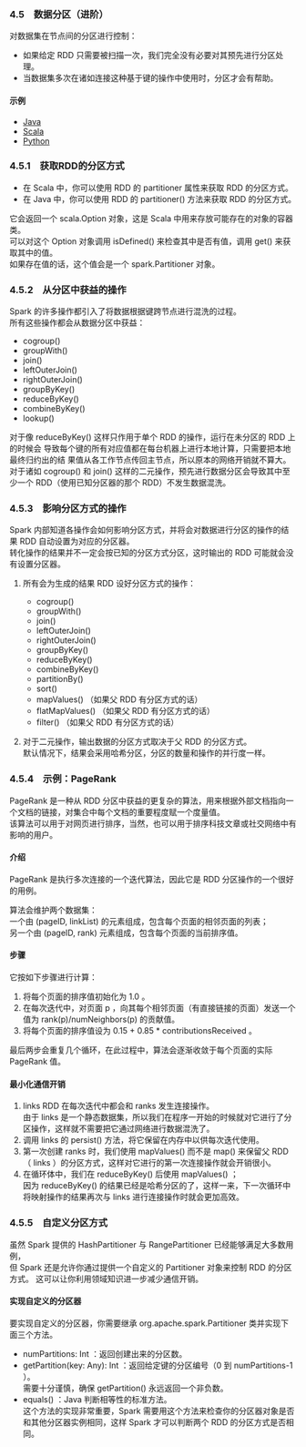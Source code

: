 ### 4.5　数据分区（进阶） ###
对数据集在节点间的分区进行控制：
-   如果给定 RDD 只需要被扫描一次，我们完全没有必要对其预先进行分区处理。
-   当数据集多次在诸如连接这种基于键的操作中使用时，分区才会有帮助。
#### 示例 ####
-   [Java](J5DataPartitioning.java)
-   [Scala](S5DataPartitioning.scala)
-   [Python](P5DataPartitioning.py)
### 4.5.1　获取RDD的分区方式 ###
-   在 Scala 中，你可以使用 RDD 的 partitioner 属性来获取 RDD 的分区方式。
-   在 Java 中，你可以使用 RDD 的 partitioner() 方法来获取 RDD 的分区方式。

它会返回一个 scala.Option 对象，这是 Scala 中用来存放可能存在的对象的容器类。  
可以对这个 Option 对象调用 isDefined() 来检查其中是否有值，调用 get() 来获取其中的值。  
如果存在值的话，这个值会是一个 spark.Partitioner 对象。
### 4.5.2　从分区中获益的操作 ###
Spark 的许多操作都引入了将数据根据键跨节点进行混洗的过程。  
所有这些操作都会从数据分区中获益：
-   cogroup() 
-   groupWith() 
-   join()
-   leftOuterJoin() 
-   rightOuterJoin() 
-   groupByKey() 
-   reduceByKey() 
-   combineByKey() 
-   lookup()

对于像 reduceByKey() 这样只作用于单个 RDD 的操作，运行在未分区的 RDD 上的时候会
导致每个键的所有对应值都在每台机器上进行本地计算，只需要把本地最终归约出的结
果值从各工作节点传回主节点，所以原本的网络开销就不算大。  
对于诸如 cogroup() 和
join() 这样的二元操作，预先进行数据分区会导致其中至少一个 RDD（使用已知分区器的那个 RDD）不发生数据混洗。
### 4.5.3　影响分区方式的操作 ###
Spark 内部知道各操作会如何影响分区方式，并将会对数据进行分区的操作的结果 RDD 自动设置为对应的分区器。  
转化操作的结果并不一定会按已知的分区方式分区，这时输出的 RDD 可能就会没有设置分区器。  

1.  所有会为生成的结果 RDD 设好分区方式的操作：   
    -   cogroup() 
    -   groupWith() 
    -   join() 
    -   leftOuterJoin()
    -   rightOuterJoin() 
    -   groupByKey() 
    -   reduceByKey() 
    -   combineByKey() 
    -   partitionBy() 
    -   sort() 
    -   mapValues() （如果父 RDD 有分区方式的话）
    -   flatMapValues() （如果父 RDD 有分区方式的话）
    -   filter() （如果父 RDD 有分区方式的话）

2.  对于二元操作，输出数据的分区方式取决于父 RDD 的分区方式。  
默认情况下，结果会采用哈希分区，分区的数量和操作的并行度一样。  
### 4.5.4　示例：PageRank ###
PageRank 是一种从 RDD 分区中获益的更复杂的算法，用来根据外部文档指向一个文档的链接，对集合中每个文档的重要程度赋一个度量值。  
该算法可以用于对网页进行排序，当然，也可以用于排序科技文章或社交网络中有影响的用户。  
#### 介绍 ####
PageRank 是执行多次连接的一个迭代算法，因此它是 RDD 分区操作的一个很好的用例。  

算法会维护两个数据集：  
一个由 (pageID, linkList) 的元素组成，包含每个页面的相邻页面的列表；  
另一个由 (pageID, rank) 元素组成，包含每个页面的当前排序值。
#### 步骤 ####
它按如下步骤进行计算：
1.  将每个页面的排序值初始化为 1.0 。
2.  在每次迭代中，对页面 p ，向其每个相邻页面（有直接链接的页面）发送一个值为
rank(p)/numNeighbors(p) 的贡献值。
3.  将每个页面的排序值设为 0.15 + 0.85 * contributionsReceived 。

最后两步会重复几个循环，在此过程中，算法会逐渐收敛于每个页面的实际 PageRank 值。
#### 最小化通信开销 ####
1.  links RDD 在每次迭代中都会和 ranks 发生连接操作。  
由于 links 是一个静态数据集，所以我们在程序一开始的时候就对它进行了分区操作，这样就不需要把它通过网络进行数据混洗了。  
2.  调用 links 的 persist() 方法，将它保留在内存中以供每次迭代使用。
3.  第一次创建 ranks 时，我们使用 mapValues() 而不是 map() 来保留父 RDD（ links ）的分区方式，这样对它进行的第一次连接操作就会开销很小。
4.  在循环体中，我们在 reduceByKey() 后使用 mapValues() ；  
因为 reduceByKey() 的结果已经是哈希分区的了，这样一来，下一次循环中将映射操作的结果再次与 links 进行连接操作时就会更加高效。
### 4.5.5　自定义分区方式 ###
虽然 Spark 提供的 HashPartitioner 与 RangePartitioner 已经能够满足大多数用例，    
但 Spark 还是允许你通过提供一个自定义的 Partitioner 对象来控制 RDD 的分区方式。
这可以让你利用领域知识进一步减少通信开销。  
#### 实现自定义的分区器 ####
要实现自定义的分区器，你需要继承 org.apache.spark.Partitioner 类并实现下面三个方法。
-   numPartitions: Int ：返回创建出来的分区数。
-   getPartition(key: Any): Int ：返回给定键的分区编号（0 到 numPartitions-1 ）。  
需要十分谨慎，确保 getPartition() 永远返回一个非负数。
-   equals() ：Java 判断相等性的标准方法。  
这个方法的实现非常重要，Spark 需要用这个方法来检查你的分区器对象是否和其他分区器实例相同，这样 Spark 才可以判断两个 RDD 的分区方式是否相同。


